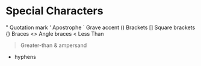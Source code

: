 # Special Characters

"   Quotation mark
'   Apostrophe 
`   Grave accent
()  Brackets
[]  Square brackets
{}  Braces
<>  Angle braces
<   Less Than
>   Greater-than
&   ampersand
-   hyphens
